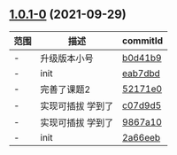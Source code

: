 ## [1.0.1-0](https://github.com/jinyan99/webpack-practice1/compare/2a66eeb...v1.0.1-0) (2021-09-29)

范围|描述|commitId
--|--|--
 - | 升级版本小号 | [b0d41b9](https://github.com/jinyan99/webpack-practice1/commit/b0d41b9)
 - | init | [eab7dbd](https://github.com/jinyan99/webpack-practice1/commit/eab7dbd)
 - | 完善了课题2 | [52171e0](https://github.com/jinyan99/webpack-practice1/commit/52171e0)
 - | 实现可插拔 学到了 | [c07d9d5](https://github.com/jinyan99/webpack-practice1/commit/c07d9d5)
 - | 实现可插拔 学到了 | [9867a10](https://github.com/jinyan99/webpack-practice1/commit/9867a10)
 - | init | [2a66eeb](https://github.com/jinyan99/webpack-practice1/commit/2a66eeb)

